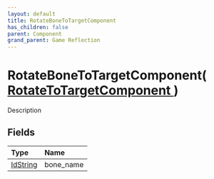 ```yaml
---
layout: default
title: RotateBoneToTargetComponent
has_children: false
parent: Component
grand_parent: Game Reflection
---
```

# RotateBoneToTargetComponent( [ RotateToTargetComponent ](/docs/game-reflection/components/rotate_to_target_component) )
Description 

## Fields

| Type | Name |
|:-------------|:--------------|
| [IdString](/docs/game-reflection/components/id_string) | bone_name |

